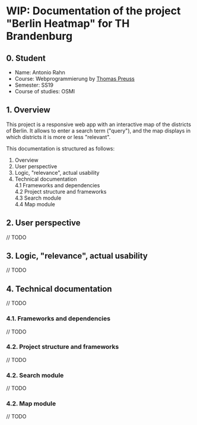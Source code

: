 # WIP: Documentation of the project "Berlin Heatmap" for TH Brandenburg

## 0. Student 
- Name: Antonio Rahn
- Course: Webprogrammierung by [Thomas Preuss](https://github.com/thomas-preuss)
- Semester: SS19
- Course of studies: OSMI

## 1. Overview
This project is a responsive web app with an interactive map of the districts of Berlin.
It allows to enter a search term ("query"), and the map displays in which districts it is more or less "relevant".

This documentation is structured as follows:

1. Overview
2. User perspective
3. Logic, "relevance", actual usability
4. Technical documentation  
  4.1 Frameworks and dependencies  
  4.2 Project structure and frameworks  
  4.3 Search module  
  4.4 Map module  
    
## 2. User perspective
// TODO

## 3. Logic, "relevance", actual usability
// TODO

## 4. Technical documentation
// TODO

### 4.1. Frameworks and dependencies
// TODO

### 4.2. Project structure and frameworks
// TODO

### 4.2. Search module
// TODO

### 4.2. Map module
// TODO
